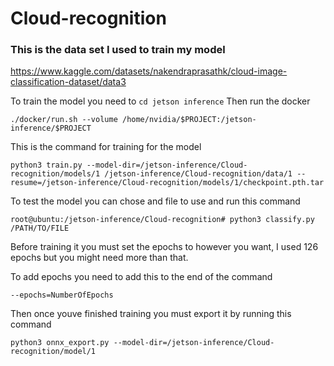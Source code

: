 # Cloud-recognition

### This is the data set I used to train my model
https://www.kaggle.com/datasets/nakendraprasathk/cloud-image-classification-dataset/data3

To train the model you need to `cd jetson inference`
Then run the docker 
```
./docker/run.sh --volume /home/nvidia/$PROJECT:/jetson-inference/$PROJECT
```
This is the command for training for the model 
```
python3 train.py --model-dir=/jetson-inference/Cloud-recognition/models/1 /jetson-inference/Cloud-recognition/data/1 --resume=/jetson-inference/Cloud-recognition/models/1/checkpoint.pth.tar 

```

To test the model you can chose and file to use and run this command
```
root@ubuntu:/jetson-inference/Cloud-recognition# python3 classify.py /PATH/TO/FILE
```
Before training it you must set the epochs to however you want, I used 126 epochs but you might need more than that.

To add epochs you need to add this to the end of the command

```
--epochs=NumberOfEpochs
```


Then once youve finished training you must export it by running this command

```
python3 onnx_export.py --model-dir=/jetson-inference/Cloud-recognition/model/1
```
